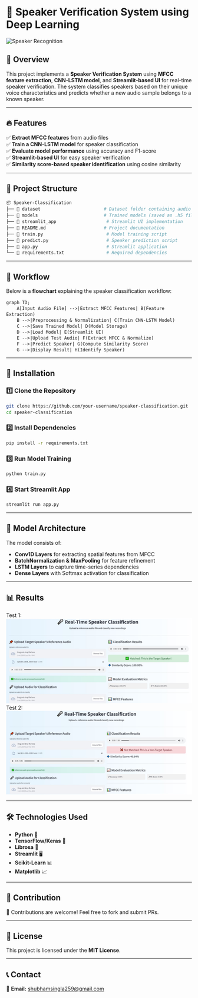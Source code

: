 # 🎤 Speaker Verification System using Deep Learning

![Speaker Recognition](https://img.shields.io/badge/Speaker%20Recognition-Deep%20Learning-blue)

## 📌 Overview
This project implements a **Speaker Verification System** using **MFCC feature extraction**, **CNN-LSTM model**, and **Streamlit-based UI** for real-time speaker verification. The system classifies speakers based on their unique voice characteristics and predicts whether a new audio sample belongs to a known speaker.

---
## 🔥 Features
✅ **Extract MFCC features** from audio files<br>
✅ **Train a CNN-LSTM model** for speaker classification<br>
✅ **Evaluate model performance** using accuracy and F1-score<br>
✅ **Streamlit-based UI** for easy speaker verification<br>
✅ **Similarity score-based speaker identification** using cosine similarity

---
## 📂 Project Structure
```bash
📦 Speaker-Classification
├── 📁 dataset                        # Dataset folder containing audio samples
├── 📁 models                         # Trained models (saved as .h5 files)
├── 📁 streamlit_app                   # Streamlit UI implementation
├── 📝 README.md                      # Project documentation
├── 📄 train.py                        # Model training script
├── 📄 predict.py                      # Speaker prediction script
├── 📄 app.py                          # Streamlit application
└── 📄 requirements.txt                # Required dependencies
```

---
## 📌 Workflow
Below is a **flowchart** explaining the speaker classification workflow:

```mermaid
graph TD;
    A[Input Audio File] -->|Extract MFCC Features| B(Feature Extraction)
    B -->|Preprocessing & Normalization| C(Train CNN-LSTM Model)
    C -->|Save Trained Model| D(Model Storage)
    D -->|Load Model| E(Streamlit UI)
    E -->|Upload Test Audio| F(Extract MFCC & Normalize)
    F -->|Predict Speaker| G(Compute Similarity Score)
    G -->|Display Result| H(Identify Speaker)
```

---
## 🔧 Installation
### 1️⃣ Clone the Repository
```bash
git clone https://github.com/your-username/speaker-classification.git
cd speaker-classification
```

### 2️⃣ Install Dependencies
```bash
pip install -r requirements.txt
```

### 3️⃣ Run Model Training
```bash
python train.py
```

### 4️⃣ Start Streamlit App
```bash
streamlit run app.py
```

---
## 🎯 Model Architecture
The model consists of:
- **Conv1D Layers** for extracting spatial features from MFCC
- **BatchNormalization & MaxPooling** for feature refinement
- **LSTM Layers** to capture time-series dependencies
- **Dense Layers** with Softmax activation for classification

---
## 📊 Results
Test 1:
![Result Image](output.JPG)
<br>
Test 2:
![Result Image](output_2.JPG)

---
## 🛠️ Technologies Used
- **Python** 🐍
- **TensorFlow/Keras** 🔬
- **Librosa** 🎵
- **Streamlit** 🖥️
- **Scikit-Learn** 📊
- **Matplotlib** 📈

---
## 📩 Contribution
🚀 Contributions are welcome! Feel free to fork and submit PRs.

---
## 📜 License
This project is licensed under the **MIT License**.

---
## 📞 Contact
📧 **Email:** shubhamsingla259@gmail.com  







